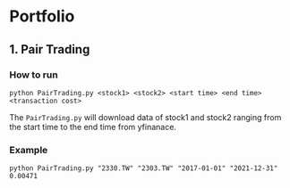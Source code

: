 # Portfolio

## 1. Pair Trading
### How to run
```
python PairTrading.py <stock1> <stock2> <start time> <end time> <transaction cost>
```

The `PairTrading.py` will download data of stock1 and stock2 ranging from the start time to the end time from yfinanace.

### Example
```
python PairTrading.py "2330.TW" "2303.TW" "2017-01-01" "2021-12-31" 0.00471
```
